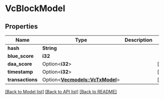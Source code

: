 # VcBlockModel

## Properties

Name | Type | Description | Notes
------------ | ------------- | ------------- | -------------
**hash** | **String** |  | 
**blue_score** | **i32** |  | 
**daa_score** | Option<**i32**> |  | [optional]
**timestamp** | Option<**i32**> |  | [optional]
**transactions** | Option<[**Vec<models::VcTxModel>**](VcTxModel.md)> |  | [optional]

[[Back to Model list]](../README.md#documentation-for-models) [[Back to API list]](../README.md#documentation-for-api-endpoints) [[Back to README]](../README.md)


